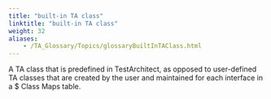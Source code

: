 ```yaml
--- 
title: "built-in TA class"
linktitle: "built-in TA class"
weight: 32
aliases: 
    - /TA_Glossary/Topics/glossaryBuiltInTAClass.html
---
```


A TA class that is predefined in TestArchitect, as opposed to user-defined TA classes that are created by the user and maintained for each interface in a $ Class Maps table.


